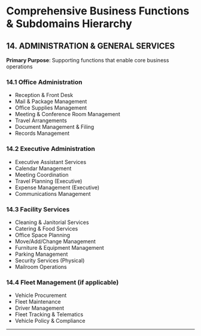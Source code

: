 # Comprehensive Business Functions & Subdomains Hierarchy

## 14. ADMINISTRATION & GENERAL SERVICES

**Primary Purpose**: Supporting functions that enable core business operations

### 14.1 Office Administration
- Reception & Front Desk
- Mail & Package Management
- Office Supplies Management
- Meeting & Conference Room Management
- Travel Arrangements
- Document Management & Filing
- Records Management

### 14.2 Executive Administration
- Executive Assistant Services
- Calendar Management
- Meeting Coordination
- Travel Planning (Executive)
- Expense Management (Executive)
- Communications Management

### 14.3 Facility Services
- Cleaning & Janitorial Services
- Catering & Food Services
- Office Space Planning
- Move/Add/Change Management
- Furniture & Equipment Management
- Parking Management
- Security Services (Physical)
- Mailroom Operations

### 14.4 Fleet Management (if applicable)
- Vehicle Procurement
- Fleet Maintenance
- Driver Management
- Fleet Tracking & Telematics
- Vehicle Policy & Compliance

---